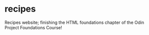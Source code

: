 # recipes
Recipes website; finishing the HTML foundations chapter of the Odin Project Foundations Course!